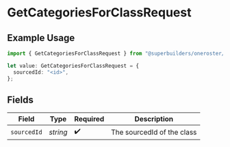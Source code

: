 # GetCategoriesForClassRequest

## Example Usage

```typescript
import { GetCategoriesForClassRequest } from "@superbuilders/oneroster/models/operations";

let value: GetCategoriesForClassRequest = {
  sourcedId: "<id>",
};
```

## Fields

| Field                      | Type                       | Required                   | Description                |
| -------------------------- | -------------------------- | -------------------------- | -------------------------- |
| `sourcedId`                | *string*                   | :heavy_check_mark:         | The sourcedId of the class |
